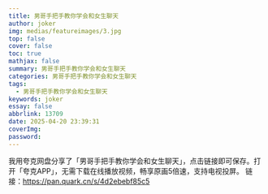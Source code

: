 ```yaml
---
title: 男哥手把手教你学会和女生聊天
author: joker
img: medias/featureimages/3.jpg
top: false
cover: false
toc: true
mathjax: false
summary: 男哥手把手教你学会和女生聊天
categories: 男哥手把手教你学会和女生聊天
tags:
  - 男哥手把手教你学会和女生聊天
keywords: joker
essay: false
abbrlink: 13709
date: 2025-04-20 23:39:31
coverImg:
password:
---
```


我用夸克网盘分享了「男哥手把手教你学会和女生聊天」，点击链接即可保存。打开「夸克APP」，无需下载在线播放视频，畅享原画5倍速，支持电视投屏。
链接：https://pan.quark.cn/s/4d2ebebf85c5
